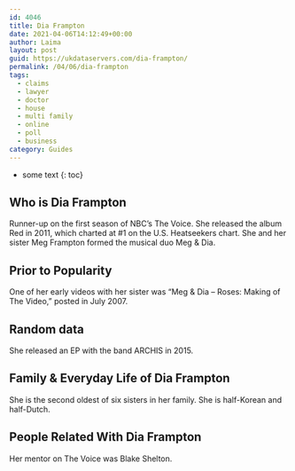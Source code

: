 ```yaml
---
id: 4046
title: Dia Frampton
date: 2021-04-06T14:12:49+00:00
author: Laima
layout: post
guid: https://ukdataservers.com/dia-frampton/
permalink: /04/06/dia-frampton
tags:
  - claims
  - lawyer
  - doctor
  - house
  - multi family
  - online
  - poll
  - business
category: Guides
---
```


* some text
{: toc}


## Who is Dia Frampton
                  
                  
                  
Runner-up on the first season of NBC&#8217;s The Voice. She released the album Red in 2011, which charted at #1 on the U.S. Heatseekers chart. She and her sister Meg Frampton formed the musical duo Meg & Dia.
                  
              
            
              
            
                
                
                
## Prior to Popularity
                  
                  
                  
One of her early videos with her sister was &#8220;Meg & Dia &#8211; Roses: Making of The Video,&#8221; posted in July 2007.
                  
              
            
              
            
                
                
                
## Random data
                  
                  
                  
She released an EP with the band ARCHIS in 2015.
                  
              
            
              
            
                
                
                
## Family & Everyday Life of Dia Frampton
                  
                  
                  
She is the second oldest of six sisters in her family. She is half-Korean and half-Dutch.
                  
              
            
              
            
                
                
                
## People Related With Dia Frampton
                  
                  
                  
Her mentor on The Voice was Blake Shelton.
                  
              
            
              
            
                
              
            
              
              
            
            
              
            
          
          
          
